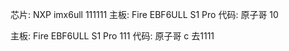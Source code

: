 芯片: NXP imx6ull 
111111
主板: Fire EBF6ULL S1 Pro 
代码: 原子哥 10


主板: Fire EBF6ULL S1 Pro 111
代码: 原子哥 c
去1111

